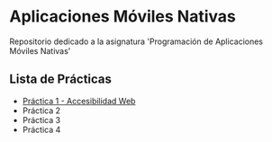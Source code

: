 # Aplicaciones Móviles Nativas
Repositorio dedicado a la asignatura 'Programación de Aplicaciones Móviles Nativas'

## Lista de Prácticas
<ul>
  <li><a href="./Práctica_1">Práctica 1 -  Accesibilidad Web</a></li>
  <li>Práctica 2</li>
  <li>Práctica 3</li>
  <li>Práctica 4</li>
</ul>
